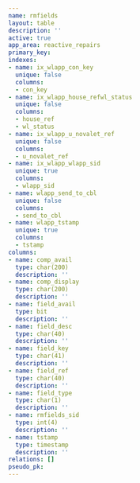 ```yaml
---
name: rmfields
layout: table
description: ''
active: true
app_area: reactive_repairs
primary_key: 
indexes:
- name: ix_wlapp_con_key
  unique: false
  columns:
  - con_key
- name: ix_wlapp_house_refwl_status
  unique: false
  columns:
  - house_ref
  - wl_status
- name: ix_wlapp_u_novalet_ref
  unique: false
  columns:
  - u_novalet_ref
- name: ix_wlapp_wlapp_sid
  unique: true
  columns:
  - wlapp_sid
- name: wlapp_send_to_cbl
  unique: false
  columns:
  - send_to_cbl
- name: wlapp_tstamp
  unique: true
  columns:
  - tstamp
columns:
- name: comp_avail
  type: char(200)
  description: ''
- name: comp_display
  type: char(200)
  description: ''
- name: field_avail
  type: bit
  description: ''
- name: field_desc
  type: char(40)
  description: ''
- name: field_key
  type: char(41)
  description: ''
- name: field_ref
  type: char(40)
  description: ''
- name: field_type
  type: char(1)
  description: ''
- name: rmfields_sid
  type: int(4)
  description: ''
- name: tstamp
  type: timestamp
  description: ''
relations: []
pseudo_pk: 
---
```


